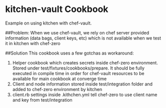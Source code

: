kitchen-vault Cookbook
==================
Example on using kitchen with chef-vault.

##Problem:
When we use chef-vault, we rely on chef server provided information (data bags, client keys, etc) which is not available when we test it in kitchen with chef-zero

##Solution 
This cookbook uses a few gotchas as workaround:
1. Helper cookbook which creates secrets inside chef-zero environment. Stored under test/fixtures/cookbooks/prepare. It should be fully executed in compile time in order for chef-vault resources to be available for main cookbook at converge time
2. Client and node information stored inside test/integration folder and added to chef-zero environment by kitchen
3. client.rb settings inside .kithchen.yml tell chef-zero to use client name and key from test/integration
